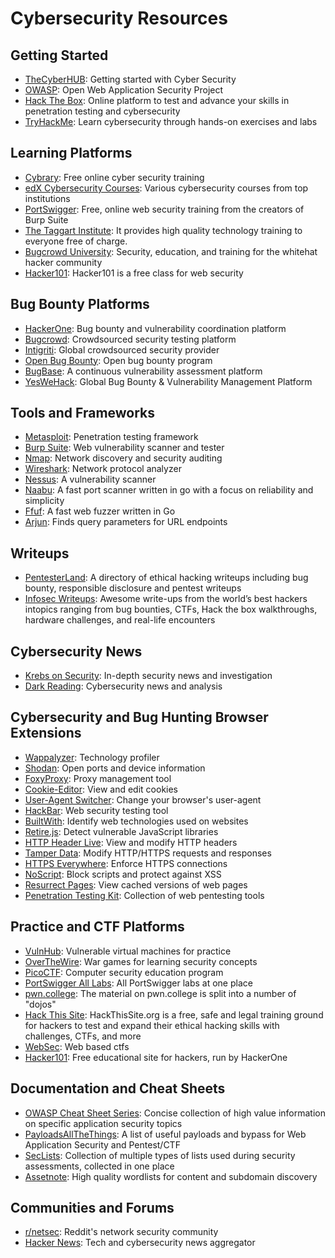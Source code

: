 # Cybersecurity Resources

## Getting Started
- [TheCyberHUB](https://www.thecyberhub.org/): Getting started with Cyber Security
- [OWASP](https://owasp.org/): Open Web Application Security Project
- [Hack The Box](https://www.hackthebox.com/): Online platform to test and advance your skills in penetration testing and cybersecurity
- [TryHackMe](https://tryhackme.com/): Learn cybersecurity through hands-on exercises and labs

## Learning Platforms
- [Cybrary](https://www.cybrary.it/): Free online cyber security training
- [edX Cybersecurity Courses](https://www.edx.org/learn/cybersecurity): Various cybersecurity courses from top institutions
- [PortSwigger](https://portswigger.net/web-security): Free, online web security training from the creators of Burp Suite
- [The Taggart Institute](https://taggartinstitute.org/): It provides high quality technology training to everyone free of charge.
- [Bugcrowd University](https://www.bugcrowd.com/hackers/bugcrowd-university/): Security, education, and training for the whitehat hacker community
- [Hacker101](https://www.hacker101.com/): Hacker101 is a free class for web security

## Bug Bounty Platforms
- [HackerOne](https://www.hackerone.com/): Bug bounty and vulnerability coordination platform
- [Bugcrowd](https://www.bugcrowd.com/): Crowdsourced security testing platform
- [Intigriti](https://www.intigriti.com/): Global crowdsourced security provider
- [Open Bug Bounty](https://www.openbugbounty.org/): Open bug bounty program
- [BugBase](https://bugbase.ai/hackers): A continuous vulnerability assessment platform
- [YesWeHack](https://www.yeswehack.com/): Global Bug Bounty & Vulnerability Management Platform

## Tools and Frameworks
- [Metasploit](https://www.metasploit.com/): Penetration testing framework
- [Burp Suite](https://portswigger.net/burp): Web vulnerability scanner and tester
- [Nmap](https://nmap.org/): Network discovery and security auditing
- [Wireshark](https://www.wireshark.org/): Network protocol analyzer
- [Nessus](https://www.tenable.com/products/nessus): A vulnerability scanner
- [Naabu](https://github.com/projectdiscovery/naabu): A fast port scanner written in go with a focus on reliability and simplicity
- [Ffuf](https://github.com/ffuf/ffuf): A fast web fuzzer written in Go
- [Arjun](https://github.com/s0md3v/Arjun): Finds query parameters for URL endpoints

## Writeups
- [PentesterLand](https://pentester.land/writeups/): A directory of ethical hacking writeups including bug bounty, responsible disclosure and pentest writeups
- [Infosec Writeups](https://infosecwriteups.com/): Awesome write-ups from the world’s best hackers intopics ranging from bug bounties, CTFs, Hack the box walkthroughs, hardware challenges, and real-life encounters

## Cybersecurity News
- [Krebs on Security](https://krebsonsecurity.com/): In-depth security news and investigation
- [Dark Reading](https://www.darkreading.com/): Cybersecurity news and analysis

## Cybersecurity and Bug Hunting Browser Extensions
- [Wappalyzer](https://addons.mozilla.org/en-US/firefox/addon/wappalyzer/): Technology profiler
- [Shodan](https://addons.mozilla.org/en-US/firefox/addon/shodan-addon/): Open ports and device information
- [FoxyProxy](https://addons.mozilla.org/en-US/firefox/addon/foxyproxy-standard/): Proxy management tool
- [Cookie-Editor](https://addons.mozilla.org/en-US/firefox/addon/cookie-editor/): View and edit cookies
- [User-Agent Switcher](https://addons.mozilla.org/en-US/firefox/addon/user-agent-string-switcher/): Change your browser's user-agent
- [HackBar](https://addons.mozilla.org/en-US/firefox/addon/hackbar-free/): Web security testing tool
- [BuiltWith](https://addons.mozilla.org/en-US/firefox/addon/builtwith/): Identify web technologies used on websites
- [Retire.js](https://addons.mozilla.org/en-US/firefox/addon/retire-js/): Detect vulnerable JavaScript libraries
- [HTTP Header Live](https://addons.mozilla.org/en-US/firefox/addon/http-header-live/): View and modify HTTP headers
- [Tamper Data](https://addons.mozilla.org/en-US/firefox/addon/tamper-data-for-ff-quantum/): Modify HTTP/HTTPS requests and responses
- [HTTPS Everywhere](https://addons.mozilla.org/en-US/firefox/addon/https-everywhere/): Enforce HTTPS connections
- [NoScript](https://addons.mozilla.org/en-US/firefox/addon/noscript/): Block scripts and protect against XSS
- [Resurrect Pages](https://addons.mozilla.org/en-US/firefox/addon/resurrect-pages/): View cached versions of web pages
- [Penetration Testing Kit](https://addons.mozilla.org/en-US/firefox/addon/penetration-testing-kit/): Collection of web pentesting tools

## Practice and CTF Platforms
- [VulnHub](https://www.vulnhub.com/): Vulnerable virtual machines for practice
- [OverTheWire](https://overthewire.org/wargames/): War games for learning security concepts
- [PicoCTF](https://picoctf.org/): Computer security education program
- [PortSwigger All Labs](https://portswigger.net/web-security/all-labs/): All PortSwigger labs at one place
- [pwn.college](https://pwn.college/dojos): The material on pwn.college is split into a number of "dojos"
- [Hack This Site](https://www.hackthissite.org/): HackThisSite.org is a free, safe and legal training ground for hackers to test and expand their ethical hacking skills with challenges, CTFs, and more
- [WebSec](https://websec.fr/): Web based ctfs
- [Hacker101](https://ctf.hacker101.com/): Free educational site for hackers, run by HackerOne

## Documentation and Cheat Sheets
- [OWASP Cheat Sheet Series](https://cheatsheetseries.owasp.org/): Concise collection of high value information on specific application security topics
- [PayloadsAllTheThings](https://github.com/swisskyrepo/PayloadsAllTheThings): A list of useful payloads and bypass for Web Application Security and Pentest/CTF
- [SecLists](https://github.com/danielmiessler/SecLists): Collection of multiple types of lists used during security assessments, collected in one place
- [Assetnote](https://wordlists.assetnote.io/): High quality wordlists for content and subdomain discovery

## Communities and Forums
- [r/netsec](https://www.reddit.com/r/netsec/): Reddit's network security community
- [Hacker News](https://news.ycombinator.com/): Tech and cybersecurity news aggregator
